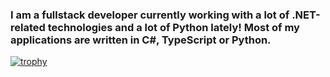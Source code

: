 ### I am a fullstack developer currently working with a lot of .NET-related technologies and a lot of Python lately! Most of my applications are written in C#, TypeScript or Python.

[![trophy](https://github-profile-trophy.vercel.app/?username=JustAn0therDev)](https://github.com/ryo-ma/github-profile-trophy)
